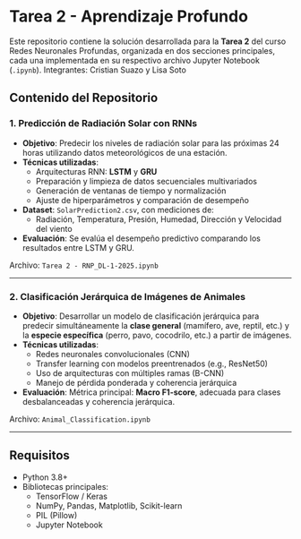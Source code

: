 # Tarea 2 - Aprendizaje Profundo

Este repositorio contiene la solución desarrollada para la **Tarea 2** del curso Redes Neuronales Profundas, organizada en dos secciones principales, cada una implementada en su respectivo archivo Jupyter Notebook (`.ipynb`).
Integrantes: Cristian Suazo y Lisa Soto

## Contenido del Repositorio

### 1. Predicción de Radiación Solar con RNNs

- **Objetivo**: Predecir los niveles de radiación solar para las próximas 24 horas utilizando datos meteorológicos de una estación.
- **Técnicas utilizadas**:
  - Arquitecturas RNN: **LSTM** y **GRU**
  - Preparación y limpieza de datos secuenciales multivariados
  - Generación de ventanas de tiempo y normalización
  - Ajuste de hiperparámetros y comparación de desempeño
- **Dataset**: `SolarPrediction2.csv`, con mediciones de:
  - Radiación, Temperatura, Presión, Humedad, Dirección y Velocidad del viento
- **Evaluación**: Se evalúa el desempeño predictivo comparando los resultados entre LSTM y GRU.

Archivo: `Tarea 2 - RNP_DL-1-2025.ipynb`

---

### 2. Clasificación Jerárquica de Imágenes de Animales

- **Objetivo**: Desarrollar un modelo de clasificación jerárquica para predecir simultáneamente la **clase general** (mamífero, ave, reptil, etc.) y la **especie específica** (perro, pavo, cocodrilo, etc.) a partir de imágenes.
- **Técnicas utilizadas**:
  - Redes neuronales convolucionales (CNN)
  - Transfer learning con modelos preentrenados (e.g., ResNet50)
  - Uso de arquitecturas con múltiples ramas (B-CNN)
  - Manejo de pérdida ponderada y coherencia jerárquica
- **Evaluación**: Métrica principal: **Macro F1-score**, adecuada para clases desbalanceadas y coherencia jerárquica.

Archivo: `Animal_Classification.ipynb`

---

## Requisitos

- Python 3.8+
- Bibliotecas principales:
  - TensorFlow / Keras
  - NumPy, Pandas, Matplotlib, Scikit-learn
  - PIL (Pillow)
  - Jupyter Notebook
